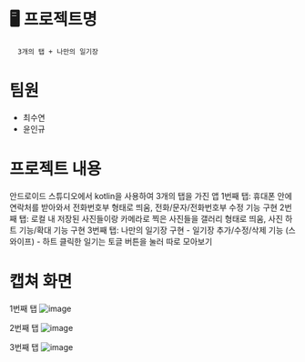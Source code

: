 # 🖥️ 프로젝트명 
```
  3개의 탭 + 나만의 일기장
```

# 팀원
- 최수연
- 윤인규

# 프로젝트 내용
  안드로이드 스튜디오에서 kotlin을 사용하여 3개의 탭을 가진 앱
  1번째 탭: 휴대폰 안에 연락처를 받아와서 전화번호부 형태로 띄움, 전화/문자/전화번호부 수정 기능 구현
  2번째 탭: 로컬 내 저장된 사진들이랑 카메라로 찍은 사진들을 갤러리 형태로 띄움, 사진 하트 기능/확대 기능 구현
  3번째 탭: 나만의 일기장 구현
    - 일기장 추가/수정/삭제 기능 (스와이프)
    - 하트 클릭한 일기는 토글 버튼을 눌러 따로 모아보기


# 캡쳐 화면

1번째 탭
![image](https://github.com/madcamp4/TabProject/assets/86272865/80d8d3c5-9384-4b9e-ad72-94e8be720b2e)

2번째 탭
![image](https://github.com/madcamp4/TabProject/assets/86272865/311dd939-58e8-4aad-b646-76e3c6be82ca)

3번째 탭
![image](https://github.com/madcamp4/TabProject/assets/86272865/5da30033-2f03-4f4d-a8d3-35b2e646a7a1)
